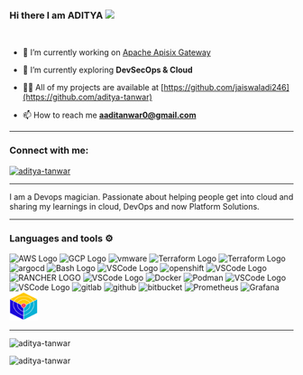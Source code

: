 ### Hi there I am ADITYA <img src="https://raw.githubusercontent.com/MartinHeinz/MartinHeinz/master/wave.gif" width="40px">
<br/>

- 🔭 I’m currently working on [Apache Apisix Gateway](https://apisix.apache.org/)

- 🌱 I’m currently exploring **DevSecOps & Cloud**

- 👨‍💻 All of my projects are available at [https://github.com/jaiswaladi246](https://github.com/aditya-tanwar)

- 📫 How to reach me **aaditanwar0@gmail.com**

---

<h3 align="left">Connect with me:</h3>
<p align="left">
<a href="https://www.linkedin.com/in/aditya-tanwar-92a291235/" target="blank"><img align="center" src="https://user-images.githubusercontent.com/74038190/235294012-0a55e343-37ad-4b0f-924f-c8431d9d2483.gif" alt="aditya-tanwar" height="50" width="50" /></a>

---

I am a Devops magician. Passionate about helping people get into cloud and sharing my learnings in cloud, DevOps and now Platform Solutions.

---

### Languages and tools ⚙️

<p>

<img src="https://icons-for-free.com/iconfiles/png/256/AWS-1329545813726283050.png" alt="AWS Logo" width="50" height="50"/>
<img src="https://user-images.githubusercontent.com/25181517/183911547-990692bc-8411-4878-99a0-43506cdb69cf.png" alt="GCP Logo" width="50" height="50"/>
<img src="https://cdn.worldvectorlogo.com/logos/vmware-5.svg" alt="vmware" width="50" height="50"/>
<img src="https://icons-for-free.com/iconfiles/png/512/ansible+red-1331550886153521193.png" alt="Terraform Logo" width="50" height="50"/>
<img src="https://icons-for-free.com/iconfiles/png/512/Terraform-1329545833434920628.png" alt="Terraform Logo" width="50" height="50"/>
<img src="https://icons-for-free.com/iconfiles/png/512/argocd-1331550886883580947.png" alt="argocd" width="50" height="50"/> 
<img src="https://cdn.worldvectorlogo.com/logos/bash-1.svg" alt="Bash Logo" width="50" height="50"/> 
<img src="https://cdn.worldvectorlogo.com/logos/visual-studio-code-1.svg" alt="VSCode Logo" width="50" height="50"/> 
<img src="https://cdn.worldvectorlogo.com/logos/openshift-2.svg" alt="openshift" width="50" height="50"/> 
<img src="https://cdn.worldvectorlogo.com/logos/kubernets.svg" alt="VSCode Logo" width="50" height="50"/> 
<img src="https://icons-for-free.com/iconfiles/png/512/rancher-1331550892773957180.png" alt="RANCHER LOGO" width="50" height="50"/>
<img src="https://icons-for-free.com/iconfiles/png/512/ci+cd+jenkins-1330884274064845622.png" alt="VSCode Logo" width="50" height="50"/>
<img src="https://icons-for-free.com/iconfiles/png/512/docker+plain+wordmark-1324760528870326071.png" alt="Docker" width="50" height="50"/> 
<img src="https://www.mslinn.com/blog/images/buildahPodman/podman-logo-crop.png" alt="Podman" width="50" height="50"/> 
<img src="https://cdn.worldvectorlogo.com/logos/red-hat-1.svg" alt="VSCode Logo" width="50" height="50"/> 
<img src="https://cdn.worldvectorlogo.com/logos/centos-1.svg" alt="VSCode Logo" width="50" height="50"/>
<img src="https://icons-for-free.com/iconfiles/png/512/gitlab+plain+wordmark-1324760546765852805.png" alt="gitlab" width="50" height="50"/>
<img src="https://icons-for-free.com/iconfiles/png/512/github+media+social+icon-1320168458689799045.png" alt="github" width="50" height="50"/>
<img src="https://icons-for-free.com/iconfiles/png/512/super+tiny+icons+bitbucket-1324450710597174831.png" alt="bitbucket" width="50" height="50"/>
<img src="https://icons-for-free.com/iconfiles/png/256/prometheus-1331550892515764875.png" alt="Prometheus" width="50" height="50"/>
<img src="https://icons-for-free.com/iconfiles/png/256/super+tiny+icons+grafana-1324450735377229324.png" alt="Grafana" width="50" height="50"/>
<img src="https://raw.githubusercontent.com/aquasecurity/trivy-docker-extension/main/trivy.svg" alt="trivy" width="50" height="50"/>

</p>

---

<p align="left"> 
<img src="https://komarev.com/ghpvc/?username=aditya-tanwar&label=Profile%20views&color=blueviolet&style=flat" alt="aditya-tanwar" /> 
</p>

<p align="left"> 
<img src=https://github-readme-stats.vercel.app/api?username=aditya-tanwar&show_icons=true alt=aditya-tanwar />
</p>
